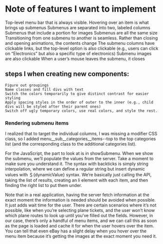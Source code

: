 # Note of features I want to implement


Top-level menu bar that is always visible.
Hovering over an item is what brings up submenus
Submenus are separated into two, labeled columns
Submenus that include a portion for images
Submenus are all the same size
Transitioning from one submenu to another is seamless. Rather than closing and opening animations, the contents change
The submenu columns have clickable links, but the top-level option is also clickable (e.g., users can click on “Electronics” but also a specific type of electronics)
Submenu images are also clickable
When a user’s mouse leaves the submenu, it closes

 ## steps I when creating new components:

    Figure out groupings
    Name classes and fill divs with text
    Switch the colors temporarily to give distinct contrast for easier styling
    Apply spacing styles in the order of outer to the inner (e.g., child divs will be styled after their parent ones)
    Switch off ugly temporary colors, use real colors, and style the rest.

### Rendering submenu items
I realized that to target the individual columns, I was missing a modifier CSS class, so I added menu__sub__categories__items--top to the top categories list (and the corresponding class to the additional categories list).

For the JavaScript, the part to look at is in showSubmenu. When we show the submenu, we’ll populate the values from the server. Take a moment to make sure you understand it. The syntax with backticks is simply string interpolation, where we can define a regular string but insert dynamic values with ＄{dynamicValue} syntax. We’re basically just calling the API, taking the list of results, creating an li element with each item, and then finding the right list to put them under.

Note that in a real application, having the server fetch information at the exact moment the information is needed should be avoided when possible. It just adds wait time for the user. There are certain scenarios where it’s not possible, like when you’re selecting plane tickets, and the user won’t know which plane routes to look up until you’ve filled out the fields. However, in our case, there’s only a handful of menu items, and we can call this as soon as the page is loaded and cache it for when the user hovers over the item. You can tell that even eBay has a slight delay when you hover over the menu item because it’s getting the images at the exact moment you need it.
